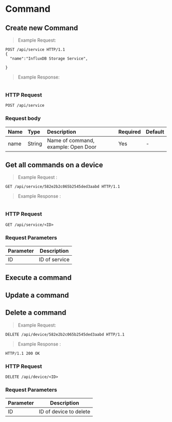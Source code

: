 
# Command


## Create new Command

> Example Request:

```http
POST /api/service HTTP/1.1
{
  "name":"InfluxDB Storage Service",
   
}
```

> Example Response:

```json

```

### HTTP Request

`POST /api/service`


### Request body

| Name | Type | Description | Required | Default|
|:----------|:-----|:------------|:----|:--------|
|name | String| Name of command, example: Open Door| Yes| - |


## Get all commands on a device

> Example Request :

```http
GET /api/service/582e2b2c065b2545ded3aabd HTTP/1.1

```
> Example Response :

```json


```
### HTTP Request
`GET /api/service/<ID>`

### Request Parameters
Parameter | Description
--------- | -----------
ID| ID of service

## Execute a command

## Update a command

## Delete a command


> Example Request:

```http
DELETE /api/device/582e2b2c065b2545ded3aabd HTTP/1.1
```

> Example Response :

```http
HTTP/1.1 200 OK
```
### HTTP Request
`DELETE /api/device/<ID>`

### Request Parameters
Parameter | Description
--------- | -----------
ID | ID of device to delete